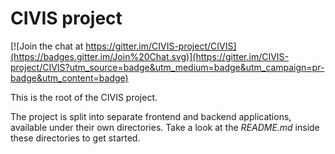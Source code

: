 CIVIS project
=============

[![Join the chat at https://gitter.im/CIVIS-project/CIVIS](https://badges.gitter.im/Join%20Chat.svg)](https://gitter.im/CIVIS-project/CIVIS?utm_source=badge&utm_medium=badge&utm_campaign=pr-badge&utm_content=badge)

This is the root of the CIVIS project.

The project is split into separate frontend and backend applications,
available under their own directories. Take a look at the *README.md*
inside these directories to get started.
